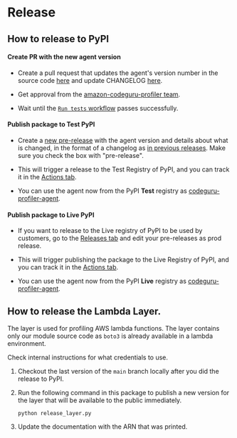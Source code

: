 
# Release

## How to release to PyPI

#### Create PR with the new agent version

- Create a pull request that updates the agent's version number in the source code [here](https://github.com/aws/amazon-codeguru-profiler-python-agent/blob/main/codeguru_profiler_agent/agent_metadata/agent_metadata.py#L12) and update CHANGELOG [here](https://github.com/aws/amazon-codeguru-profiler-python-agent/blob/main/CHANGELOG.rst).

- Get approval from the [amazon-codeguru-profiler team](https://github.com/orgs/aws/teams/amazon-codeguru-profiler).

- Wait until the [``Run tests`` workflow](https://github.com/aws/amazon-codeguru-profiler-python-agent/actions) passes successfully.

#### Publish package to Test PyPI

- Create a [new pre-release](https://github.com/aws/amazon-codeguru-profiler-python-agent/releases/new) with the agent version and details about what is changed, in the format of a changelog as [in previous releases](https://github.com/aws/amazon-codeguru-profiler-python-agent/releases). Make sure you check the box with "pre-release".

- This will trigger a release to the Test Registry of PyPI, and you can track it in the [Actions tab](https://github.com/aws/amazon-codeguru-profiler-python-agent/actions).

- You can use the agent now from the PyPI **Test** registry as [codeguru-profiler-agent](https://test.pypi.org/project/codeguru-profiler-agent/).

#### Publish package to Live PyPI

- If you want to release to the Live registry of PyPI to be used by customers, go to the [Releases tab](https://github.com/aws/amazon-codeguru-profiler-python-agent/releases) and edit your pre-releases as prod release.

- This will trigger publishing the package to the Live Registry of PyPI, and you can track it in the [Actions tab](https://github.com/aws/amazon-codeguru-profiler-python-agent/actions).

- You can use the agent now from the PyPI **Live** registry as [codeguru-profiler-agent](https://pypi.org/project/codeguru-profiler-agent/).

## How to release the Lambda Layer.

The layer is used for profiling AWS lambda functions. The layer contains only our module source code as `boto3` is already available in a lambda environment.

Check internal instructions for what credentials to use.

1. Checkout the last version of the `main` branch locally after you did the release to PyPI.

2. Run the following command in this package to publish a new version for the layer that will be available to the public immediately.
    ```
    python release_layer.py
    ```

3. Update the documentation with the ARN that was printed.
